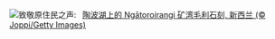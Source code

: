 ![](https://www.bing.com/th?id=OHR.MaoriRock_ZH-CN5614685493_UHD.jpg&w=1000)致敬原住民之声:&nbsp;&ensp;[陶波湖上的 Ngātoroirangi 矿湾毛利石刻, 新西兰 (© Joppi/Getty Images)](https://www.bing.com/th?id=OHR.MaoriRock_ZH-CN5614685493_UHD.jpg)
<br><br/>
